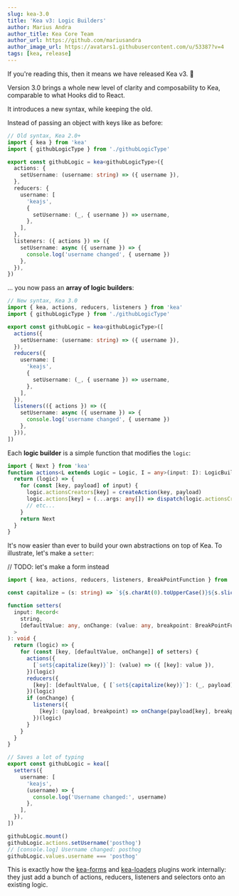 ```yaml
---
slug: kea-3.0
title: 'Kea v3: Logic Builders'
author: Marius Andra
author_title: Kea Core Team
author_url: https://github.com/mariusandra
author_image_url: https://avatars1.githubusercontent.com/u/53387?v=4
tags: [kea, release]
---
```


If you're reading this, then it means we have released Kea v3. :tada:

Version 3.0 brings a whole new level of clarity and composability to Kea, comparable to what Hooks did to React.

It introduces a new syntax, while keeping the old.

Instead of passing an object with keys like as before:

```ts
// Old syntax, Kea 2.0+
import { kea } from 'kea'
import { githubLogicType } from './githubLogicType'

export const githubLogic = kea<githubLogicType>({
  actions: {
    setUsername: (username: string) => ({ username }),
  },
  reducers: {
    username: [
      'keajs',
      {
        setUsername: (_, { username }) => username,
      },
    ],
  },
  listeners: ({ actions }) => ({
    setUsername: async ({ username }) => {
      console.log('username changed', { username })
    },
  }),
})
```

... you now pass an **array of logic builders**:

```ts
// New syntax, Kea 3.0
import { kea, actions, reducers, listeners } from 'kea'
import { githubLogicType } from './githubLogicType'

export const githubLogic = kea<githubLogicType>([
  actions({
    setUsername: (username: string) => ({ username }),
  }),
  reducers({
    username: [
      'keajs',
      {
        setUsername: (_, { username }) => username,
      },
    ],
  }),
  listeners(({ actions }) => ({
    setUsername: async ({ username }) => {
      console.log('username changed', { username })
    },
  })),
])
```

Each **logic builder** is a simple function that modifies the `logic`:

```ts
import { Next } from 'kea'
function actions<L extends Logic = Logic, I = any>(input: I): LogicBuilder<L, ActionsType<I>> {
  return (logic) => {
    for (const [key, payload] of input) {
      logic.actionsCreators[key] = createAction(key, payload)
      logic.actions[key] = (...args: any[]) => dispatch(logic.actionsCreators[key](...args))
      // etc...
    }
    return Next
  }
}
```

It's now easier than ever to build your own abstractions on top of Kea. To illustrate, let's make a `setter`:

// TODO: let's make a form instead


```ts
import { kea, actions, reducers, listeners, BreakPointFunction } from 'kea'

const capitalize = (s: string) => `${s.charAt(0).toUpperCase()}${s.slice(1)}`

function setters(
  input: Record<
    string,
    [defaultValue: any, onChange: (value: any, breakpoint: BreakPointFunction) => void]
  >
): void {
  return (logic) => {
    for (const [key, [defaultValue, onChange]] of setters) {
      actions({
        [`set${capitalize(key)}`]: (value) => ({ [key]: value }),
      })(logic)
      reducers({
        [key]: [defaultValue, { [`set${capitalize(key)}`]: (_, payload) => payload[key] }],
      })(logic)
      if (onChange) {
        listeners({
          [key]: (payload, breakpoint) => onChange(payload[key], breakpoint),
        })(logic)
      }
    }
  }
}

// Saves a lot of typing
export const githubLogic = kea([
  setters({
    username: [
      'keajs',
      (username) => {
        console.log('Username changed:', username)
      },
    ],
  }),
])

githubLogic.mount()
githubLogic.actions.setUsername('posthog')
// [console.log] Username changed: posthog
githubLogic.values.username === 'posthog'
```

This is exactly how the [kea-forms](https://github.com/keajs/kea-forms/blob/kea-3.0/src/builder.ts#L16) and [kea-loaders](https://github.com/keajs/kea-loaders/blob/kea-3.0/src/index.ts#L86) plugins work internally: they just add a bunch of actions, reducers, listeners and selectors onto an existing logic.
